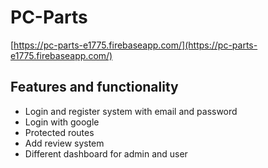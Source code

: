 # PC-Parts

[https://pc-parts-e1775.firebaseapp.com/](https://pc-parts-e1775.firebaseapp.com/)

## Features and functionality

* Login and register system with email and password
* Login with google
* Protected routes
* Add review system
* Different dashboard for admin and user

